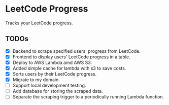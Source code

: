 # LeetCode Progress

Tracks your LeetCode progress.

## TODOs

- [x] Backend to scrape specified users' progress from LeetCode.
- [x] Frontend to display users' LeetCode progress in a table.
- [x] Deploy to AWS Lambda amd AWS S3.
- [x] Added simple cache for lambda with s3 to save costs.
- [x] Sorts users by their LeetCode progress.
- [x] Migrate to my domain.
- [ ] Support local development testing.
- [ ] Add database for storing the scraped data.
- [ ] Separate the scraping trigger to a periodically running Lambda function.
